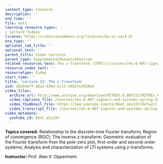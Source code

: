 ```yaml
---
content_type: resource
description: ''
end_time: ''
file: null
learning_resource_types:
- Lecture Videos
license: https://creativecommons.org/licenses/by-nc-sa/4.0/
ocw_type: ''
optional_tab_title: ''
optional_text: ''
parent_title: Video Lectures
parent_type: SupplementalResourceSection
related_resources_text: The z-Transform ([PDF](/courses/res-6-007-signals-and-systems-spring-2011/resources/mitres_6_007s11_lec22))
resource_index_text: ''
resourcetype: Video
start_time: ''
title: 'Lecture 22: The z-Transform'
uid: d8244e7f-d6a2-650a-ec13-54627e3550a4
video_files:
  archive_url: http://www.archive.org/download/MITRES.6.007S11/MITRES_6-007S11lec22_300k.mp4
  video_captions_file: /courses/res-6-007-signals-and-systems-spring-2011/b8b27d7b73a15bdc981567c96166ebf7_0Gat_aSzi5Y.vtt
  video_thumbnail_file: https://img.youtube.com/vi/0Gat_aSzi5Y/default.jpg
  video_transcript_file: /courses/res-6-007-signals-and-systems-spring-2011/7307dec93c706640702818b6bf84be1e_0Gat_aSzi5Y.pdf
video_metadata:
  youtube_id: 0Gat_aSzi5Y
---
```


**Topics covered:** Relationship to the discrete-time Fourier transform; Region of convergence (ROC); The inverse z-transform; Geometric evaluation of the Fourier transform from the pole-zero plot, first-order and second-order systems; Analysis and characterization of LTI systems using z-transforms.

**Instructor:** Prof. Alan V. Oppenheim

